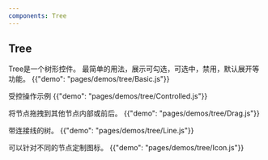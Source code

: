 ```yaml
---
components: Tree
---
```


##  Tree

Tree是一个树形控件。
最简单的用法，展示可勾选，可选中，禁用，默认展开等功能。
{{"demo": "pages/demos/tree/Basic.js"}}

受控操作示例
{{"demo": "pages/demos/tree/Controlled.js"}}

将节点拖拽到其他节点内部或前后。
{{"demo": "pages/demos/tree/Drag.js"}}

带连接线的树。
{{"demo": "pages/demos/tree/Line.js"}}

可以针对不同的节点定制图标。
{{"demo": "pages/demos/tree/Icon.js"}}
